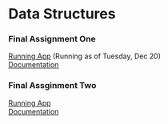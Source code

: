 # Data Structures

### Final Assignment One
[Running App](https://data-structures-w9-samvickars.c9users.io/) (Running as of Tuesday, Dec 20)<br>
[Documentation](https://github.com/svickars/data-structures/blob/master/finalAssignment1/README.md)

### Final Assginment Two
[Running App](https://data-structures-w14-samvickars.c9users.io/)<br>
[Documentation](https://github.com/svickars/data-structures/blob/master/finalAssignment2/README.md)
